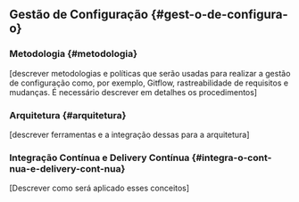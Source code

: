 ## Gestão de Configuração {#gest-o-de-configura-o}

### Metodologia {#metodologia}

[descrever metodologias e políticas que serão usadas para realizar a gestão de configuração como, por exemplo, Gitflow, rastreabilidade de requisitos e mudanças. É necessário descrever em detalhes os procedimentos]

### Arquitetura {#arquitetura}

[descrever ferramentas e a integração dessas para a arquitetura]

### Integração Contínua e Delivery Contínua {#integra-o-cont-nua-e-delivery-cont-nua}

[Descrever como será aplicado esses conceitos]